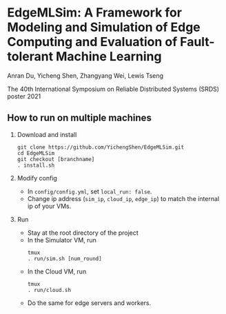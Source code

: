 # EdgeMLSim: A Framework for Modeling and Simulation of Edge Computing and Evaluation of Fault-tolerant Machine Learning

Anran Du, Yicheng Shen, Zhangyang Wei, Lewis Tseng

The 40th International Symposium on Reliable Distributed Systems (SRDS) poster 2021

## How to run on multiple machines

1. Download and install

    ```
    git clone https://github.com/YichengShen/EdgeMLSim.git
    cd EdgeMLSim
    git checkout [branchname]
    . install.sh
    ```

2. Modify config

    - In `config/config.yml`, set `local_run: false`.
    - Change ip address (`sim_ip`, `cloud_ip`, `edge_ip`) to match the internal ip of your VMs.
    
3. Run
    - Stay at the root directory of the project
    - In the Simulator VM, run
        ```
        tmux
        . run/sim.sh [num_round]
        ```
    - In the Cloud VM, run
        ```
        tmux
        . run/cloud.sh
        ``` 
    - Do the same for edge servers and workers.

